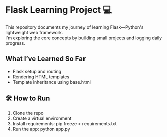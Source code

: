 # Flask Learning Project 💻

This repository documents my journey of learning Flask—Python's lightweight web framework.  
I'm exploring the core concepts by building small projects and logging daily progress.

## What I’ve Learned So Far

- Flask setup and routing
- Rendering HTML templates
- Template inheritance using base.html


## 🛠️ How to Run

1. Clone the repo
2. Create a virtual environment
3. Install requirements:
   pip freeze > requirements.txt
4. Run the app:
   python app.py
